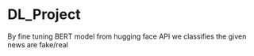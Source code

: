 # DL_Project
By fine tuning BERT model from hugging face API we classifies the given news are fake/real
